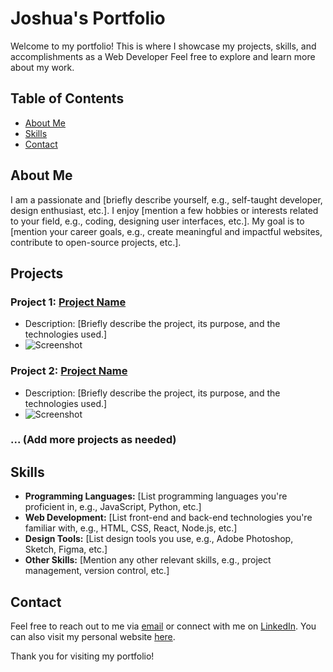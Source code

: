 # Joshua's Portfolio

Welcome to my portfolio! This is where I showcase my projects, skills, and accomplishments as a Web Developer Feel free to explore and learn more about my work.

## Table of Contents

- [About Me](#about-me)
- [Skills](#skills)
- [Contact](#contact)

## About Me

I am a passionate and [briefly describe yourself, e.g., self-taught developer, design enthusiast, etc.]. I enjoy [mention a few hobbies or interests related to your field, e.g., coding, designing user interfaces, etc.]. My goal is to [mention your career goals, e.g., create meaningful and impactful websites, contribute to open-source projects, etc.].

## Projects

### Project 1: [Project Name](link-to-project-repository-or-demo)
- Description: [Briefly describe the project, its purpose, and the technologies used.]
- ![Screenshot](path-to-screenshot-image)

### Project 2: [Project Name](link-to-project-repository-or-demo)
- Description: [Briefly describe the project, its purpose, and the technologies used.]
- ![Screenshot](path-to-screenshot-image)

### ... (Add more projects as needed)

## Skills

- **Programming Languages:** [List programming languages you're proficient in, e.g., JavaScript, Python, etc.]
- **Web Development:** [List front-end and back-end technologies you're familiar with, e.g., HTML, CSS, React, Node.js, etc.]
- **Design Tools:** [List design tools you use, e.g., Adobe Photoshop, Sketch, Figma, etc.]
- **Other Skills:** [Mention any other relevant skills, e.g., project management, version control, etc.]

## Contact

Feel free to reach out to me via [email](mailto:your@email.com) or connect with me on [LinkedIn](https://www.linkedin.com/in/your-profile/). You can also visit my personal website [here](https://www.your-website.com).

Thank you for visiting my portfolio!